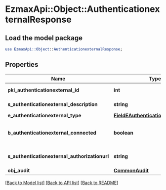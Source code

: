# EzmaxApi::Object::AuthenticationexternalResponse

## Load the model package
```perl
use EzmaxApi::Object::AuthenticationexternalResponse;
```

## Properties
Name | Type | Description | Notes
------------ | ------------- | ------------- | -------------
**pki_authenticationexternal_id** | **int** | The unique ID of the Authenticationexternal | 
**s_authenticationexternal_description** | **string** | The description of the Authenticationexternal | 
**e_authenticationexternal_type** | [**FieldEAuthenticationexternalType**](FieldEAuthenticationexternalType.md) |  | 
**b_authenticationexternal_connected** | **boolean** | Whether the Authenticationexternal has been connected or not | [optional] 
**s_authenticationexternal_authorizationurl** | **string** | The url to authorize the Authenticationexternal | [optional] 
**obj_audit** | [**CommonAudit**](CommonAudit.md) |  | 

[[Back to Model list]](../README.md#documentation-for-models) [[Back to API list]](../README.md#documentation-for-api-endpoints) [[Back to README]](../README.md)


